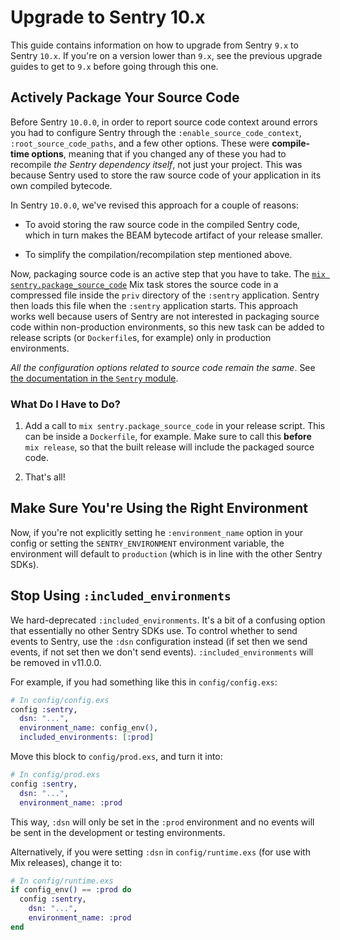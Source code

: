 # Upgrade to Sentry 10.x

This guide contains information on how to upgrade from Sentry `9.x` to Sentry `10.x`. If you're on a version lower than `9.x`, see the previous upgrade guides to get to `9.x` before going through this one.

## Actively Package Your Source Code

Before Sentry `10.0.0`, in order to report source code context around errors you had to configure Sentry through the `:enable_source_code_context`, `:root_source_code_paths`, and a few other options. These were **compile-time options**, meaning that if you changed any of these you had to recompile *the Sentry dependency itself*, not just your project. This was because Sentry used to store the raw source code of your application in its own compiled bytecode.

In Sentry `10.0.0`, we've revised this approach for a couple of reasons:

  * To avoid storing the raw source code in the compiled Sentry code, which in turn makes the BEAM bytecode artifact of your release smaller.

  * To simplify the compilation/recompilation step mentioned above.

Now, packaging source code is an active step that you have to take. The [`mix sentry.package_source_code`](`Mix.Tasks.Sentry.PackageSourceCode`) Mix task stores the source code in a compressed file inside the `priv` directory of the `:sentry` application. Sentry then loads this file when the `:sentry` application starts. This approach works well because users of Sentry are not interested in packaging source code within non-production environments, so this new task can be added to release scripts (or `Dockerfile`s, for example) only in production environments.

*All the configuration options related to source code remain the same*. See [the documentation in the `Sentry` module](Sentry.html#module-reporting-source-code).

### What Do I Have to Do?

  1. Add a call to `mix sentry.package_source_code` in your release script. This can be inside a `Dockerfile`, for example. Make sure to call this **before** `mix release`, so that the built release will include the packaged source code.

  1. That's all!

## Make Sure You're Using the Right Environment

Now, if you're not explicitly setting he `:environment_name` option in your config or setting the `SENTRY_ENVIRONMENT` environment variable, the environment will default to `production` (which is in line with the other Sentry SDKs).

## Stop Using `:included_environments`

We hard-deprecated `:included_environments`. It's a bit of a confusing option that essentially no other Sentry SDKs use. To control whether to send events to Sentry, use the `:dsn` configuration instead (if set then we send events, if not set then we don't send events). `:included_environments` will be removed in v11.0.0.

For example, if you had something like this in `config/config.exs`:

```elixir
# In config/config.exs
config :sentry,
  dsn: "...",
  environment_name: config_env(),
  included_environments: [:prod]
```

Move this block to `config/prod.exs`, and turn it into:

```elixir
# In config/prod.exs
config :sentry,
  dsn: "...",
  environment_name: :prod
```

This way, `:dsn` will only be set in the `:prod` environment and no events will be sent in the development or testing environments.

Alternatively, if you were setting `:dsn` in `config/runtime.exs` (for use with Mix releases), change it to:

```elixir
# In config/runtime.exs
if config_env() == :prod do
  config :sentry,
    dsn: "...",
    environment_name: :prod
end
```

